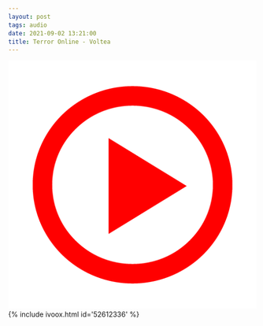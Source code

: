 ```yaml
---
layout: post
tags: audio
date: 2021-09-02 13:21:00
title: Terror Online - Voltea
---
```

![Play](/images/play.png)
{% include ivoox.html id='52612336' %}